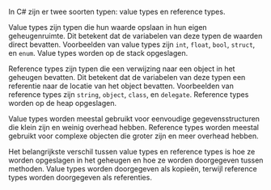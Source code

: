 In C# zijn er twee soorten typen: value types en reference types.

Value types zijn typen die hun waarde opslaan in hun eigen geheugenruimte. Dit betekent dat de variabelen van deze typen de waarden direct bevatten. Voorbeelden van value types zijn `int`, `float`, `bool`, `struct`, en `enum`. Value types worden op de stack opgeslagen.

Reference types zijn typen die een verwijzing naar een object in het geheugen bevatten. Dit betekent dat de variabelen van deze typen een referentie naar de locatie van het object bevatten. Voorbeelden van reference types zijn `string`, `object`, `class`, en `delegate`. Reference types worden op de heap opgeslagen.

Value types worden meestal gebruikt voor eenvoudige gegevensstructuren die klein zijn en weinig overhead hebben. Reference types worden meestal gebruikt voor complexe objecten die groter zijn en meer overhead hebben.

Het belangrijkste verschil tussen value types en reference types is hoe ze worden opgeslagen in het geheugen en hoe ze worden doorgegeven tussen methoden. Value types worden doorgegeven als kopieën, terwijl reference types worden doorgegeven als referenties.